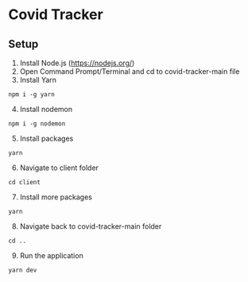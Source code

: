 # Covid Tracker

## Setup
1. Install Node.js (https://nodejs.org/)
2. Open Command Prompt/Terminal and cd to covid-tracker-main file
3. Install Yarn
```
npm i -g yarn
```
4. Install nodemon
```
npm i -g nodemon
```
5. Install packages
```
yarn
```
6. Navigate to client folder
```
cd client
```
7. Install more packages
```
yarn
```
8. Navigate back to covid-tracker-main folder
```
cd ..
```
9. Run the application
```
yarn dev
```
